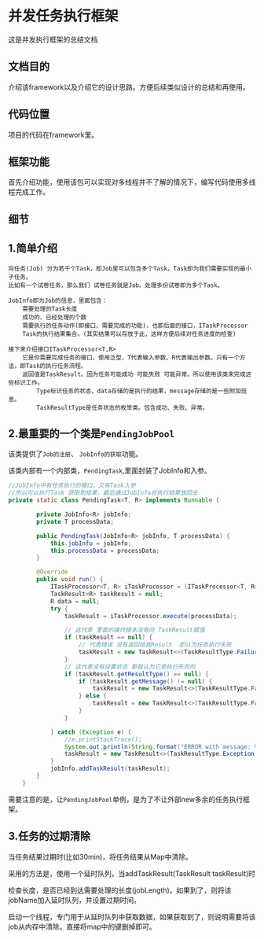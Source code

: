 # 并发任务执行框架

这是并发执行框架的总结文档

## 文档目的

介绍该framework以及介绍它的设计思路。方便后续类似设计的总结和再使用。

## 代码位置

项目的代码在framework里。

## 框架功能

首先介绍功能，使用该包可以实现对多线程并不了解的情况下，编写代码使用多线程完成工作。

## 细节

## 1.简单介绍

```
将任务(Job) 分为若干个Task，即Job里可以包含多个Task，Task即为我们需要实现的最小子任务。
比如有一个试卷任务，那么我们 试卷任务就是Job。处理多份试卷即为多个Task。

JobInfo即为Job的信息，里面包含：
    需要处理的Task长度
    成功的、已经处理的个数
    需要执行的任务动作(即接口、需要完成的功能)，也即后面的接口，ITaskProcessor
    Task的执行结果集合。(其实结果可以存放于此，这样方便后续对任务进度的检查)

接下来介绍接口ITaskProcessor<T,R>
    它是你需要完成任务的接口，使用泛型，T代表输入参数、R代表输出参数。只有一个方法，即Task的执行任务流程。
    返回值是TaskResult。因为任务可能成功 可能失败 可能异常。所以使用该类来完成这些标识工作。
        Type标识任务的状态，data存储的是执行的结果，message存储的是一些附加信息。
        TaskResultType是任务状态的枚举类。包含成功、失败、异常。

```


## 2.**最重要的一个类**是`PendingJobPool`

该类提供了`Job的注册`、 `JobInfo的获取`功能。

该类内部有一个内部类，`PendingTask`,里面封装了JobInfo和入参。

```Java
//JobInfo中有任务执行的接口，又有Task入参
//所以可以执行Task 获取到结果，最后通过JobInfo将执行结果放回去
private static class PendingTask<T, R> implements Runnable {

        private JobInfo<R> jobInfo;
        private T processData;

        public PendingTask(JobInfo<R> jobInfo, T processData) {
            this.jobInfo = jobInfo;
            this.processData = processData;
        }

        @Override
        public void run() {
            ITaskProcessor<T, R> iTaskProcessor = (ITaskProcessor<T, R>) jobInfo.getiTaskProcessor();
            TaskResult<R> taskResult = null;
            R data = null;
            try {
                taskResult = iTaskProcessor.execute(processData);

                // 这代表 里面的操作根本没有向 TaskResult赋值
                if (taskResult == null) {
                    // 代表错误 没有返回给我Result  即认为任务执行失败
                    taskResult = new TaskResult<>(TaskResultType.Failure, data, "taskResult is null.Please check process.");
                }
                // 这代表没有设置状态 那我认为它是执行失败的
                if (taskResult.getResultType() == null) {
                    if (taskResult.getMessage() != null) {
                        taskResult = new TaskResult<>(TaskResultType.Failure, data, taskResult.getMessage());
                    } else {
                        taskResult = new TaskResult<>(TaskResultType.Failure, data, "taskResult restType is null,and message is null.");
                    }
                }

            } catch (Exception e) {
                //e.printStackTrace();
                System.out.println(String.format("ERROR with message: %s", e.getMessage()));
                taskResult = new TaskResult<>(TaskResultType.Exception, data, e.getMessage());
            }
            jobInfo.addTaskResult(taskResult);
        }
    }
```


需要注意的是，让`PendingJobPool`单例，是为了不让外部new多余的任务执行框架。

## 3.任务的过期清除

当任务结果过期时(比如30min)，将任务结果从Map中清除。

采用的方法是，使用一个延时队列，当addTaskResult(TaskResult taskResult)时

检查长度，是否已经到达需要处理的长度(jobLength)。如果到了，则将该jobName加入延时队列，并设置过期时间。

启动一个线程，专门用于从延时队列中获取数据，如果获取到了，则说明需要将该job从内存中清除。直接将map中的键删掉即可。


